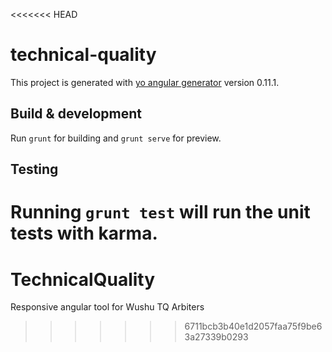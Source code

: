 <<<<<<< HEAD
# technical-quality

This project is generated with [yo angular generator](https://github.com/yeoman/generator-angular)
version 0.11.1.

## Build & development

Run `grunt` for building and `grunt serve` for preview.

## Testing

Running `grunt test` will run the unit tests with karma.
=======
# TechnicalQuality
Responsive angular tool for Wushu TQ Arbiters
>>>>>>> 6711bcb3b40e1d2057faa75f9be63a27339b0293
